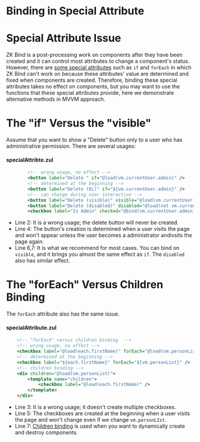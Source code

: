 # Binding in Special Attribute

Special Attribute Issue
=======================
ZK Bind is a post-processing work on components after they have been created and it can control most attributes to change a component's status. However, there are [some special attributes](http://books.zkoss.org/wiki/ZUML_Reference/ZUML/Attributes) such as `if` and
`forEach` in which ZK Bind can't work on because these attributes' value are determined and fixed when components are created. Therefore, binding these special attributes takes no effect on components, but you may want to use the functions that these special attributes provide, here we demonstrate alternative methods in MVVM approach.

The "if" Versus the "visible"
=============================
Assume that you want to show a "Delete" button only to a user who has administrative permission. There are several usages:

#### specialAttribte.zul
```xml
        <!-- wrong usage, no effect -->
        <button label="Delete " if="@load(vm.currentUser.admin)" />
        <!-- determined at the beginning -->
        <button label="Delete (EL)" if="${vm.currentUser.admin}" />
        <!-- can change during user interaction -->
        <button label="Delete (visible)" visible="@load(vm.currentUser.admin)" />
        <button label="Delete (disabled)" disabled="@load(not vm.currentUser.admin)" />
        <checkbox label="Is Admin" checked="@bind(vm.currentUser.admin)" />
```
-   Line 2: It is a wrong usage; the delete button will never be created.
-   Line 4: The button's creation is determined when a user visits the page and won't appear unless the user becomes a administrator andivsits the page again.
-   Line 6,7: It is what we recommend for most cases. You can bind on `visible`, and it brings you almost the same effect as `if`. The `disabled` also has similar effect.

The "forEach" Versus Children Binding
=====================================
The `forEach` attribute also has the same issue.

#### specialAttribute.zul
```xml
    <!-- "forEach" versus children binding  -->
    <!-- wrong usage, no effect -->
    <checkbox label="@load(each.firstName)" forEach="@load(vm.personList)" />
    <!-- determined at the beginning -->
    <checkbox label="${each.firstName}" forEach="${vm.personList}" />
    <!-- children binding -->
    <div children="@load(vm.personList)">
        <template name="children">
            <checkbox label="@load(each.firstName)" />
        </template>
    </div>
```
-   Line 3: It is a wrong usage; it doesn't create multiple checkboxes.
-   Line 5: The checkboxes are created at the beginning when a user visits the page and won't change even if we change `vm.personLIst`.
-   Line 7: [ Children binding](../data_binding/children_binding.html) is used when you want to dynamically create and destroy components.



